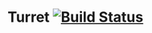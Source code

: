 # Turret [![Build Status](https://secure.travis-ci.org/aperturescience/turret.png?branch=master)](http://travis-ci.org/apperturescience/turret)
